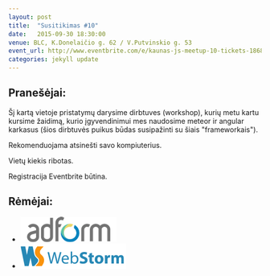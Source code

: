 ```yaml
---
layout: post
title:  "Susitikimas #10"
date:   2015-09-30 18:30:00
venue: BLC, K.Donelaičio g. 62 / V.Putvinskio g. 53
event_url: http://www.eventbrite.com/e/kaunas-js-meetup-10-tickets-18684688406
categories: jekyll update
---
```

## Pranešėjai:

Šį kartą vietoje pristatymų darysime dirbtuves (workshop), kurių metu kartu kursime žaidimą, kurio įgyvendinimui mes naudosime meteor ir angular karkasus (šios dirbtuvės puikus būdas susipažinti su šiais "frameworkais").

Rekomenduojama atsinešti savo kompiuterius. 

Vietų kiekis ribotas.

Registracija Eventbrite būtina.

## Rėmėjai:

  * [![Adform](img/adform-logo.png)](http://www.adform.com)
  * [![WebStorm](img/webstorm-logo.png)](https://www.jetbrains.com/webstorm/)
